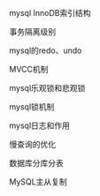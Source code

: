 mysql InnoDB索引结构

事务隔离级别

mysql的redo、undo

MVCC机制

mysql乐观锁和悲观锁

mysql锁机制

mysql日志和作用

慢查询的优化

数据库分库分表

MySQL主从复制
